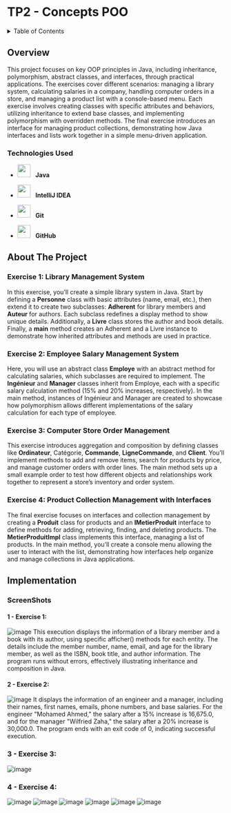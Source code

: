 # TP2 - Concepts POO
<details>
  <summary>Table of Contents</summary>
  <ol>
    <li>
      <a href="#about-the-project">Overview</a>
      <ul>
        <li><a href="#built-with">Technologies Used</a></li>
      </ul>
    </li>
    <li>
      <a href="#about-the-project">About The Project</a>
      <ul>
        <li><a href="#built-with">Exercise 1 </a></li>
        <li><a href="#built-with">Exercise 2 </a></li>
        <li><a href="#built-with">Exercise 3 </a></li>
        <li><a href="#built-with">Exercise 4 </a></li>
      </ul>
    </li>
    <li>
      <a href="#getting-started">Implementation</a>
      <ul>
        <li><a href="#prerequisites">Screenshots</a></li>
      </ul>
    </li>
   
    
  </ol>
</details>

## Overview
This project focuses on key OOP principles in Java, including inheritance, polymorphism, abstract classes, and interfaces, through practical applications. The exercises cover different scenarios: managing a library system, calculating salaries in a company, handling computer orders in a store, and managing a product list with a console-based menu. Each exercise involves creating classes with specific attributes and behaviors, utilizing inheritance to extend base classes, and implementing polymorphism with overridden methods. The final exercise introduces an interface for managing product collections, demonstrating how Java interfaces and lists work together in a simple menu-driven application.

### Technologies Used

- <img src="https://upload.wikimedia.org/wikipedia/en/3/30/Java_programming_language_logo.svg" width="30" height="30"/> &nbsp;&nbsp;**Java**
- <img src="https://resources.jetbrains.com/storage/products/company/brand/logos/IntelliJ_IDEA_icon.svg" width="30" height="30"/> &nbsp;&nbsp;**IntelliJ IDEA**

- <img src="https://git-scm.com/images/logos/downloads/Git-Icon-1788C.png" width="30" height="30"/> &nbsp;&nbsp;**Git**
- <img src="https://github.githubassets.com/images/modules/logos_page/GitHub-Mark.png" width="30" height="30"/> &nbsp;&nbsp;**GitHub**

## About The Project
### Exercise 1: Library Management System
In this exercise, you’ll create a simple library system in Java. Start by defining a **Personne** class with basic attributes (name, email, etc.), then extend it to create two subclasses: **Adherent** for library members and **Auteur** for authors. Each subclass redefines a display method to show unique details. Additionally, a **Livre**  class stores the author and book details. Finally, a **main** method creates an Adherent and a Livre instance to demonstrate how inherited attributes and methods are used in practice.
### Exercise 2: Employee Salary Management System
Here, you will use an abstract class **Employe** with an abstract method for calculating salaries, which subclasses are required to implement. The **Ingénieur** and **Manager** classes inherit from Employe, each with a specific salary calculation method (15% and 20% increases, respectively). In the main method, instances of Ingénieur and Manager are created to showcase how polymorphism allows different implementations of the salary calculation for each type of employee.
### Exercise 3: Computer Store Order Management
This exercise introduces aggregation and composition by defining classes like **Ordinateur**, Catégorie, **Commande**, **LigneCommande**, and **Client**. You’ll implement methods to add and remove items, search for products by price, and manage customer orders with order lines. The main method sets up a small example order to test how different objects and relationships work together to represent a store’s inventory and order system.
### Exercise 4: Product Collection Management with Interfaces
The final exercise focuses on interfaces and collection management by creating a **Produit** class for products and an **IMetierProduit** interface to define methods for adding, retrieving, finding, and deleting products. The **MetierProduitImpl** class implements this interface, managing a list of products. In the main method, you’ll create a console menu allowing the user to interact with the list, demonstrating how interfaces help organize and manage collections in Java applications.

## Implementation
  ### ScreenShots
  #### 1 - Exercise 1:
  ![image](https://github.com/user-attachments/assets/0d2e99f8-12fd-4e84-a2c8-a2b5bb4faf23)
  This execution displays the information of a library member and a book with its author, using specific afficher() methods for each entity. The details include the member number, name, email, and age for the library member, as well as the ISBN, book title, and author information. The program runs without errors, effectively illustrating inheritance and composition in Java.
  
  #### 2 - Exercise 2:
  ![image](https://github.com/user-attachments/assets/034f49fe-9820-4469-838b-f52bee72f5ce)
  It displays the information of an engineer and a manager, including their names, first names, emails, phone numbers, and base salaries. For the engineer "Mohamed Ahmed," the salary after a 15% increase is 16,675.0, and for the manager "Wilfried Zaha," the salary after a 20% increase is 30,000.0. The program ends with an exit code of 0, indicating successful execution.
  ### 3 - Exercise 3:
  ![image](https://github.com/user-attachments/assets/939cfa12-0c77-4fe9-aa08-bb4917e94ae7)
  
  ### 4 - Exercise 4:
  ![image](https://github.com/user-attachments/assets/cacd0487-fa16-4832-bac4-047c2107a18a)
  ![image](https://github.com/user-attachments/assets/2a1ab147-89a8-4e46-9788-67e14a15effc)
  ![image](https://github.com/user-attachments/assets/1e960174-df09-4aed-99cf-416278ead084)
  ![image](https://github.com/user-attachments/assets/b81ed730-264b-415b-b62e-0489b1f962bb)
  ![image](https://github.com/user-attachments/assets/8244c2c6-9a3f-4778-ad1a-4524e8ae18e9)
  ![image](https://github.com/user-attachments/assets/3d96a9a0-11ae-47fc-b9be-da507dfcd506)







